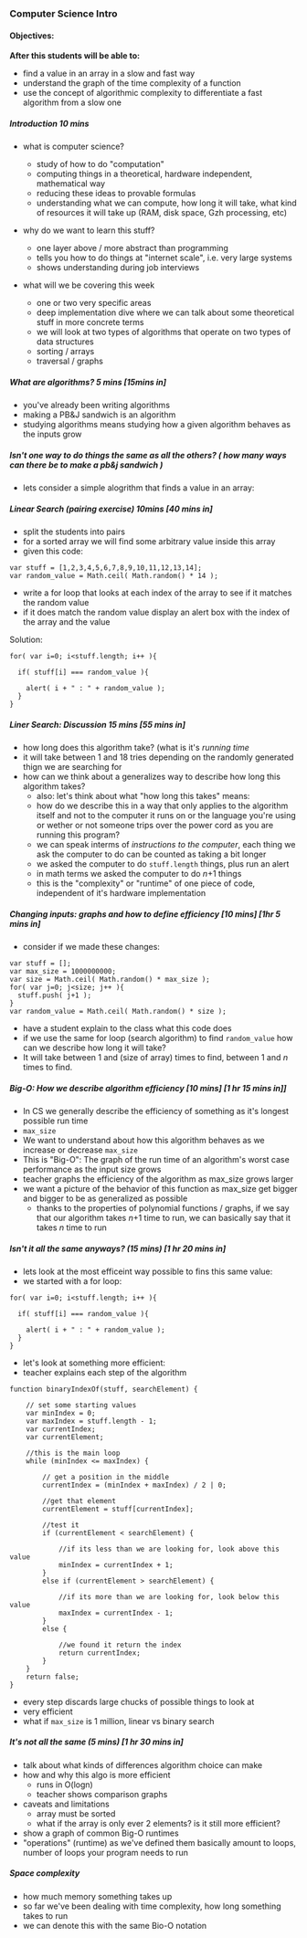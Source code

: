 ### Computer Science Intro

#### Objectives:
**After this students will be able to:**
- find a value in an array in a slow and fast way
- understand the graph of the time complexity of a function
- use the concept of algorithmic complexity to differentiate a fast algorithm from a slow one

##### Introduction 10 mins
- what is computer science?
  - study of how to do "computation"
  - computing things in a theoretical, hardware independent, mathematical way
  - reducing these ideas to provable formulas
  - understanding what we can compute, how long it will take, what kind of resources it will take up (RAM, disk space, Gzh processing, etc)

- why do we want to learn this stuff?
  - one layer above / more abstract than programming
  - tells you how to do things at "internet scale", i.e. very large systems
  - shows understanding during job interviews

- what will we be covering this week
  - one or two very specific areas
  - deep implementation dive where we can talk about some theoretical stuff in more concrete terms
  - we will look at two types of algorithms that operate on two types of data structures
  - sorting / arrays
  - traversal / graphs

##### What are algorithms? 5 mins [15mins in]
- you've already been writing algorithms
- making a PB&J sandwich is an algorithm
- studying algorithms means studying how a given algorithm behaves as the inputs grow

##### Isn't one way to do things the same as all the others? ( how many ways can there be to make a pb&j sandwich )
- lets consider a simple alogrithm that finds a value in an array:

##### Linear Search (pairing exercise) 10mins [40 mins in]
- split the students into pairs
- for a sorted array we will find some arbitrary value inside this array
- given this code:
```
var stuff = [1,2,3,4,5,6,7,8,9,10,11,12,13,14];
var random_value = Math.ceil( Math.random() * 14 );
```

- write a for loop that looks at each index of the array to see if it matches the random value
- if it does match the random value display an alert box with the index of the array and the value

Solution:
```
for( var i=0; i<stuff.length; i++ ){

  if( stuff[i] === random_value ){

    alert( i + " : " + random_value );
  }
}
```

##### Liner Search: Discussion 15 mins [55 mins in]
- how long does this algorithm take? (what is it's *running time*
- it will take between 1 and 18 tries depending on the randomly generated thign we are searching for
- how can we think about a generalizes way to describe how long this algorithm takes?
  - also: let's think about what "how long this takes" means:
  - how do we describe this in a way that only applies to the algorithm itself and not to the computer it runs on or the language you're using or wether or not someone trips over the power cord as you are running this program?
  - we can speak interms of *instructions to the computer*, each thing we ask the computer to do can be counted as taking a bit longer
  - we asked the computer to do `stuff.length` things, plus run an alert
  - in math terms we asked the computer to do *n*+1 things
  - this is the "complexity" or "runtime" of one piece of code, independent of it's hardware implementation

##### Changing inputs: graphs and how to define efficiency [10 mins] [1hr 5 mins in]
- consider if we made these changes:
```
var stuff = [];
var max_size = 1000000000;
var size = Math.ceil( Math.random() * max_size );
for( var j=0; j<size; j++ ){
  stuff.push( j+1 );
}
var random_value = Math.ceil( Math.random() * size );
```
- have a student explain to the class what this code does
- if we use the same for loop (search algorithm) to find `random_value` how can we describe how long it will take?
- It will take between 1 and (size of array) times to find, between 1 and *n* times to find.

##### Big-O: How we describe algorithm efficiency [10 mins] [1 hr 15 mins in]]
- In CS we generally describe the efficiency of something as it's longest possible run time
- `max_size`
- We want to understand about how this algorithm behaves as we increase or decrease `max_size`
- This is "Big-O": The graph of the run time of an algorithm's worst case performance as the input size grows
- teacher graphs the efficiency of the algorithm as max_size grows larger
- we want a picture of the behavior of this function as max_size get bigger and bigger to be as generalized as possible
  - thanks to the properties of polynomial functions / graphs, if we say that our algorithm takes *n*+1 time to run, we can basically say that it takes *n* time to run

##### Isn't it all the same anyways? (15 mins) [1 hr 20 mins in]
- lets look at the most efficeint way possible to fins this same value:
- we started with a for loop:
```
for( var i=0; i<stuff.length; i++ ){

  if( stuff[i] === random_value ){

    alert( i + " : " + random_value );
  }
}
```
- let's look at something more efficient:
- teacher explains each step of the algorithm
```
function binaryIndexOf(stuff, searchElement) {

    // set some starting values
    var minIndex = 0;
    var maxIndex = stuff.length - 1;
    var currentIndex;
    var currentElement;

    //this is the main loop
    while (minIndex <= maxIndex) {

        // get a position in the middle
        currentIndex = (minIndex + maxIndex) / 2 | 0;

        //get that element
        currentElement = stuff[currentIndex];

        //test it
        if (currentElement < searchElement) {

            //if its less than we are looking for, look above this value
            minIndex = currentIndex + 1;
        }
        else if (currentElement > searchElement) {

            //if its more than we are looking for, look below this value
            maxIndex = currentIndex - 1;
        }
        else {

            //we found it return the index
            return currentIndex;
        }
    }
    return false;
}
```
- every step discards large chucks of possible things to look at
- very efficient
- what if `max_size` is 1 million, linear vs binary search

##### It's not all the same (5 mins) [1 hr 30 mins in]
- talk about what kinds of differences algorithm choice can make
- how and why this algo is more efficient
  - runs in O(logn)
  - teacher shows comparison graphs
- caveats and limitations
  - array must be sorted
  - what if the array is only ever 2 elements? is it still more efficient?
- show a graph of common Big-O runtimes
- "operations" (runtime) as we've defined them basically amount to loops, number of loops your program needs to run

##### Space complexity
- how much memory something takes up
- so far we've been dealing with time complexity, how long something takes to run
- we can denote this with the same Bio-O notation
